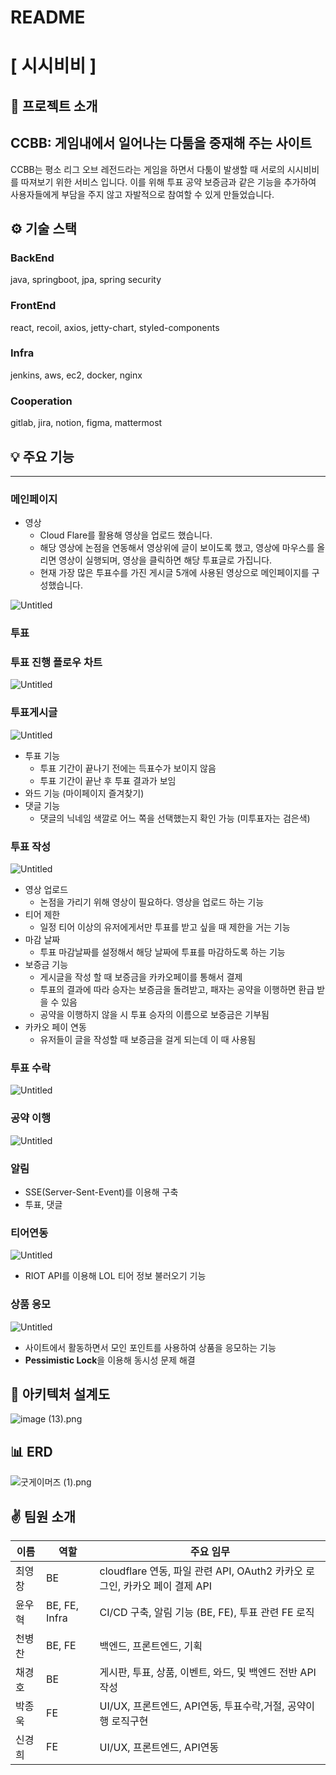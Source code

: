 # README

# [ 시시비비 ]

## 📰 프로젝트 소개

## CCBB: 게임내에서 일어나는 다툼을 중재해 주는 사이트

CCBB는 평소 리그 오브 레전드라는 게임을 하면서 다툼이 발생할 때 서로의 시시비비를 따져보기 위한 서비스 입니다. 이를 위해 투표 공약 보증금과 같은 기능을 추가하여 사용자들에게 부담을 주지 않고 자발적으로 참여할 수 있게 만들었습니다.

## ⚙️ 기술 스택

### BackEnd

java, springboot, jpa, spring security

### FrontEnd

react, recoil, axios, jetty-chart, styled-components

### Infra

jenkins, aws, ec2, docker, nginx

### Cooperation

gitlab, jira, notion, figma, mattermost

## 💡 주요 기능

---

### 메인페이지

- 영상
  - Cloud Flare를 활용해 영상을 업로드 했습니다.
  - 해당 영상에 논점을 연동해서 영상위에 글이 보이도록 했고, 영상에 마우스를 올리면 영상이 실행되며, 영상을 클릭하면 해당 투표글로 가집니다.
  - 현재 가장 많은 투표수를 가진 게시글 5개에 사용된 영상으로 메인페이지를 구성했습니다.

![Untitled](C:\Users\SSAFY\Desktop\최종본\S09P31D104\giffiles\메인페이지.gif)

### 투표

### 투표 진행 플로우 차트

![Untitled](C:\Users\SSAFY\Desktop\최종본\S09P31D104\giffiles\flowchart.png)

### 투표게시글

![Untitled](C:\Users\SSAFY\Desktop\최종본\S09P31D104\giffiles\투표게시글.gif)

- 투표 기능
  - 투표 기간이 끝나기 전에는 득표수가 보이지 않음
  - 투표 기간이 끝난 후 투표 결과가 보임
- 와드 기능 (마이페이지 즐겨찾기)
- 댓글 기능
  - 댓글의 닉네임 색깔로 어느 쪽을 선택했는지 확인 가능 (미투표자는 검은색)

### 투표 작성

![Untitled](C:\Users\SSAFY\Desktop\최종본\S09P31D104\giffiles\글작성_2.gif)

- 영상 업로드
  - 논점을 가리기 위해 영상이 필요하다. 영상을 업로드 하는 기능
- 티어 제한
  - 일정 티어 이상의 유저에게서만 투표를 받고 싶을 때 제한을 거는 기능
- 마감 날짜
  - 투표 마감날짜를 설정해서 해당 날짜에 투표를 마감하도록 하는 기능
- 보증금 기능
  - 게시글을 작성 할 때 보증금을 카카오페이를 통해서 결제
  - 투표의 결과에 따라 승자는 보증금을 돌려받고, 패자는 공약을 이행하면 환급 받을 수 있음
  - 공약을 이행하지 않을 시 투표 승자의 이름으로 보증금은 기부됨
- 카카오 페이 연동
  - 유저들이 글을 작성할 때 보증금을 걸게 되는데 이 때 사용됨

### 투표 수락

![Untitled](C:\Users\SSAFY\Desktop\최종본\S09P31D104\giffiles\투표수락.gif)

### 공약 이행

![Untitled](C:\Users\SSAFY\Desktop\최종본\S09P31D104\giffiles\공약이행.gif)

### 알림

- SSE(Server-Sent-Event)를 이용해 구축
- 투표, 댓글

### 티어연동

![Untitled](C:\Users\SSAFY\Desktop\최종본\S09P31D104\giffiles\티어연동_1.gif)

- RIOT API를 이용해 LOL 티어 정보 불러오기 기능

### 상품 응모

![Untitled](C:\Users\SSAFY\Desktop\최종본\S09P31D104\giffiles\응모.gif)

- 사이트에서 활동하면서 모인 포인트를 사용하여 상품을 응모하는 기능
- **Pessimistic Lock**을 이용해 동시성 문제 해결

## 📄 아키텍처 설계도

![image (13).png](C:\Users\SSAFY\Desktop\최종본\S09P31D104\giffiles\아키텍처.png)

## 📊 ERD

![굿게이머즈 (1).png](C:\Users\SSAFY\Desktop\최종본\S09P31D104\giffiles\ERD.png)

## ✌️ 팀원 소개

| 이름  | 역할            | 주요 임무                                                   |
| --- | ------------- | ------------------------------------------------------- |
| 최영창 | BE            | cloudflare 연동, 파일 관련 API, OAuth2 카카오 로그인, 카카오 페이 결제 API |
| 윤우혁 | BE, FE, Infra | CI/CD 구축, 알림 기능 (BE, FE), 투표 관련 FE 로직                   |
| 천병찬 | BE, FE        | 백엔드, 프론트엔드, 기획                                          |
| 채경호 | BE            | 게시판, 투표, 상품, 이벤트, 와드, 및 백엔드 전반 API 작성                   |
| 박종욱 | FE            | UI/UX, 프론트엔드, API연동, 투표수락,거절, 공약이행 로직구현                 |
| 신경희 | FE            | UI/UX, 프론트엔드, API연동                                     |
